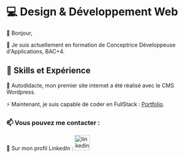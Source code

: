 # 💻 Design & Développement Web

👋 Bonjour, 

🌱 Je suis actuellement en formation de Conceptrice Développeuse d'Applications, BAC+4.

## 💯 Skills et Expérience
🔭 Autodidacte, mon premier site internet a été réalisé avec le CMS Wordpress.  

⚡ Maintenant, je suis capable de coder en FullStack : [Portfolio](https://duchenedaphne.github.io). 

### 📫 Vous pouvez me contacter : 
💬 Sur mon profil LinkedIn : [<img src='https://cdn.jsdelivr.net/npm/simple-icons@3.0.1/icons/linkedin.svg' alt='linkedin' height='40'>](https://fr.linkedin.com/in/duchenedaphne/) 

<!---
duchenedaphne/duchenedaphne is a ✨ special ✨ repository because its `README.md` (this file) appears on your GitHub profile.
You can click the Preview link to take a look at your changes.
--->



